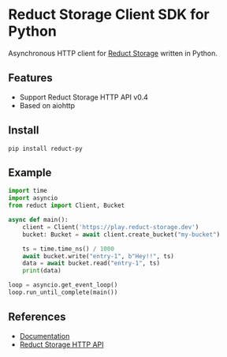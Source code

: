 # Reduct Storage Client SDK for Python

Asynchronous HTTP client for [Reduct Storage](https://reduct-storage.dev) written in Python.

## Features

* Support Reduct Storage HTTP API v0.4
* Based on aiohttp

## Install

```
pip install reduct-py
```

## Example

```python
import time
import asyncio
from reduct import Client, Bucket

async def main():
    client = Client('https://play.reduct-storage.dev')
    bucket: Bucket = await client.create_bucket("my-bucket")

    ts = time.time_ns() / 1000
    await bucket.write("entry-1", b"Hey!!", ts)
    data = await bucket.read("entry-1", ts)
    print(data)

loop = asyncio.get_event_loop()
loop.run_until_complete(main())
```

## References

* [Documentation](https://reduct-py.rthd.io)
* [Reduct Storage HTTP API](https://docs.reduct-storage.dev/http-api)
